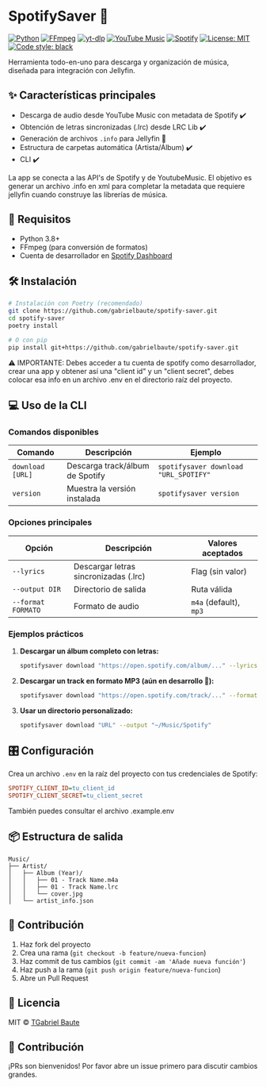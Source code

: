 # SpotifySaver 🎵

[![Python](https://img.shields.io/badge/Python-3.8%2B-blue?logo=python&logoColor=white)](https://www.python.org/)
[![FFmpeg](https://img.shields.io/badge/FFmpeg-Required-orange?logo=ffmpeg&logoColor=white)](https://ffmpeg.org/)
[![yt-dlp](https://img.shields.io/badge/yt--dlp-2023.7.6%2B-red)](https://github.com/yt-dlp/yt-dlp)
[![YouTube Music](https://img.shields.io/badge/YouTube_Music-API-yellow)](https://ytmusicapi.readthedocs.io/)
[![Spotify](https://img.shields.io/badge/Spotify-API-1ED760?logo=spotify)](https://developer.spotify.com/)
[![License: MIT](https://img.shields.io/badge/License-MIT-green.svg)](https://opensource.org/licenses/MIT)
[![Code style: black](https://img.shields.io/badge/code%20style-black-000000.svg)](https://github.com/psf/black)

Herramienta todo-en-uno para descarga y organización de música, diseñada para integración con Jellyfin.

## ✨ Características principales
- Descarga de audio desde YouTube Music con metadata de Spotify ✔️
- Obtención de letras sincronizadas (.lrc) desde LRC Lib ✔️
- Generación de archivos `.info` para Jellyfin 🚧
- Estructura de carpetas automática (Artista/Álbum) ✔️
- CLI ✔️

La app se conecta a las API's de Spotify y de YoutubeMusic. El objetivo es generar un archivo .info en xml para completar la metadata que requiere jellyfin cuando construye las librerías de música.

## 🔧 Requisitos

- Python 3.8+
- FFmpeg (para conversión de formatos)
- Cuenta de desarrollador en [Spotify Dashboard](https://developer.spotify.com/dashboard/)

## 🛠 Instalación
```bash
# Instalación con Poetry (recomendado)
git clone https://github.com/gabrielbaute/spotify-saver.git
cd spotify-saver
poetry install

# O con pip
pip install git+https://github.com/gabrielbaute/spotify-saver.git
```
⚠️ IMPORTANTE: Debes acceder a tu cuenta de spotify como desarrollador, crear una app y obtener así una "client id" y un "client secret", debes colocar esa info en un archivo .env en el directorio raíz del proyecto.

## 💻 Uso de la CLI

### Comandos disponibles

| Comando                | Descripción                                      | Ejemplo                                      |
|------------------------|--------------------------------------------------|----------------------------------------------|
| `download [URL]`       | Descarga track/álbum de Spotify                 | `spotifysaver download "URL_SPOTIFY"`     |
| `version`              | Muestra la versión instalada                    | `spotifysaver version`                    |

### Opciones principales

| Opción               | Descripción                              | Valores aceptados       |
|----------------------|------------------------------------------|-------------------------|
| `--lyrics`           | Descargar letras sincronizadas (.lrc)   | Flag (sin valor)        |
| `--output DIR`       | Directorio de salida                     | Ruta válida            |
| `--format FORMATO`   | Formato de audio                         | `m4a` (default), `mp3` |

### Ejemplos prácticos

1. **Descargar un álbum completo con letras:**
   ```bash
   spotifysaver download "https://open.spotify.com/album/..." --lyrics
   ```

2. **Descargar un track en formato MP3 (aún en desarrollo 🚧):**
   ```bash
   spotifysaver download "https://open.spotify.com/track/..." --format mp3
   ```

3. **Usar un directorio personalizado:**
   ```bash
   spotifysaver download "URL" --output "~/Music/Spotify"

## 🎛 Configuración

Crea un archivo `.env` en la raíz del proyecto con tus credenciales de Spotify:

```ini
SPOTIFY_CLIENT_ID=tu_client_id
SPOTIFY_CLIENT_SECRET=tu_client_secret
```

También puedes consultar el archivo .example.env

## 📦 Estructura de salida

```
Music/
├── Artist/
│   ├── Album (Year)/
│   │   ├── 01 - Track Name.m4a
│   │   ├── 01 - Track Name.lrc
│   │   └── cover.jpg
│   └── artist_info.json
```

## 🤝 Contribución

1. Haz fork del proyecto
2. Crea una rama (`git checkout -b feature/nueva-funcion`)
3. Haz commit de tus cambios (`git commit -am 'Añade nueva función'`)
4. Haz push a la rama (`git push origin feature/nueva-funcion`)
5. Abre un Pull Request

## 📄 Licencia

MIT © [TGabriel Baute](https://github.com/gabrielbaute)

## 🤝 Contribución
¡PRs son bienvenidos! Por favor abre un issue primero para discutir cambios grandes.
